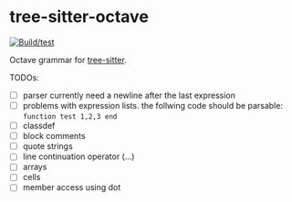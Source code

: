 # tree-sitter-octave

[![Build/test](https://github.com/JannikLassahn/tree-sitter-octave/actions/workflows/ci.yml/badge.svg)](https://github.com/JannikLassahn/tree-sitter-octave/actions/workflows/ci.yml)

Octave grammar for [tree-sitter](https://github.com/tree-sitter/tree-sitter).

TODOs:

- [ ] parser currently need a newline after the last expression
- [ ] problems with expression lists. the follwing code should be parsable: `function test 1,2,3 end`
- [ ] classdef
- [ ] block comments
- [ ] quote strings
- [ ] line continuation operator (...)
- [ ] arrays
- [ ] cells
- [ ] member access using dot
